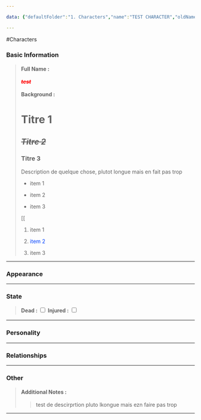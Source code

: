 ```yaml
---

data: {"defaultFolder":"1. Characters","name":"TEST CHARACTER","oldName":"TEST CHARACTER","contentType":"characters","template":{"BasicInformation":{"FullName":{"value":"<p><span style=\"color: #ff0000\"><em><strong><s>test</s></strong></em></span></p>","type":"text"},"Age":{"value":null,"type":"text"},"Occupation":{"value":null,"type":"text"},"Background":{"value":"<h1>Titre 1</h1><h2><strong><em><s>Titre 2</s></em></strong></h2><h3>Titre 3</h3><p>Description de quelque chose, plutot longue mais en fait pas trop</p><ul><li><p>item 1</p></li><li><p>item 2</p></li><li><p>item 3</p></li></ul><p></p><p>[[</p><p></p><ol><li><p>item 1</p></li><li><p><span style=\"color: rgb(0, 64, 255)\">item 2</span></p></li><li><p>item 3</p></li></ol>","type":"textarea"}},"Appearance":{"Description":{"value":null,"type":"textarea"},"Accessories":{"value":null,"type":"array:text"}},"State":{"Dead":{"value":false,"type":"boolean"},"Injured":{"value":false,"type":"boolean"}},"Personality":{"GeneralTraits":{"value":null,"type":"textarea"},"Strengths":{"value":null,"type":"array:text"},"Weaknesses":{"value":null,"type":"array:text"}},"Relationships":{"Family":{"value":null,"type":"array:text"},"FriendsAndAllies":{"value":null,"type":"array:text"},"EnemiesAndRivals":{"value":null,"type":"array:text"},"RomanticInterests":{"value":null,"type":"array:text"}},"Other":{"Belongings":{"value":null,"type":"array:text"},"AdditionalNotes":{"value":"<blockquote><p>test de descirprtion pluto lkongue mais ezn faire pas trop</p></blockquote>","type":"textarea"}}}}

---
```


#Characters

### Basic Information
> <span style='display: inline-flex;font-weight: bold;white-space: nowrap;overflow: hidden;margin: 3px 0px;'>Full Name : </span> <p><span style="color: #ff0000"><em><strong><s>test</s></strong></em></span></p> 
> <span style='display: inline-flex;font-weight: bold;white-space: nowrap;overflow: hidden;margin: 3px 0px;'>Background : </span> <span class='content-creation-textarea'><span><h1>Titre 1</h1><h2><strong><em><s>Titre 2</s></em></strong></h2><h3>Titre 3</h3><p>Description de quelque chose, plutot longue mais en fait pas trop</p><ul><li><p>item 1</p></li><li><p>item 2</p></li><li><p>item 3</p></li></ul><p></p><p>[[</p><p></p><ol><li><p>item 1</p></li><li><p><span style="color: rgb(0, 64, 255)">item 2</span></p></li><li><p>item 3</p></li></ol></span> 
</span>


---
### Appearance

---
### State
> <span style='display: inline-flex;font-weight: bold;white-space: nowrap;overflow: hidden;margin: 3px 0px;'>Dead : </span>  <input type="checkbox" >
> <span style='display: inline-flex;font-weight: bold;white-space: nowrap;overflow: hidden;margin: 3px 0px;'>Injured : </span>  <input type="checkbox" >

---
### Personality

---
### Relationships

---
### Other
> <span style='display: inline-flex;font-weight: bold;white-space: nowrap;overflow: hidden;margin: 3px 0px;'>Additional Notes : </span> <span class='content-creation-textarea'><span><blockquote><p>test de descirprtion pluto lkongue mais ezn faire pas trop</p></blockquote></span> 
</span>


---
